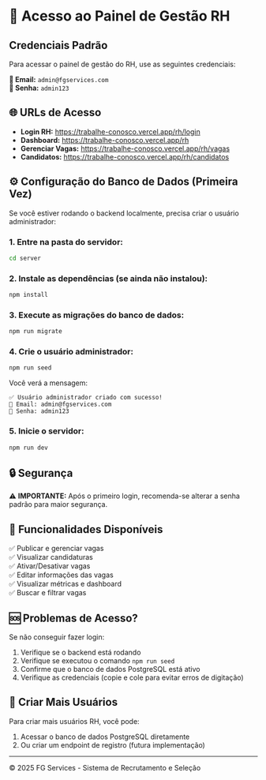 # 🔐 Acesso ao Painel de Gestão RH

## Credenciais Padrão

Para acessar o painel de gestão do RH, use as seguintes credenciais:

**📧 Email:** `admin@fgservices.com`  
**🔑 Senha:** `admin123`

## 🌐 URLs de Acesso

- **Login RH:** https://trabalhe-conosco.vercel.app/rh/login
- **Dashboard:** https://trabalhe-conosco.vercel.app/rh
- **Gerenciar Vagas:** https://trabalhe-conosco.vercel.app/rh/vagas
- **Candidatos:** https://trabalhe-conosco.vercel.app/rh/candidatos

## ⚙️ Configuração do Banco de Dados (Primeira Vez)

Se você estiver rodando o backend localmente, precisa criar o usuário administrador:

### 1. Entre na pasta do servidor:
```bash
cd server
```

### 2. Instale as dependências (se ainda não instalou):
```bash
npm install
```

### 3. Execute as migrações do banco de dados:
```bash
npm run migrate
```

### 4. Crie o usuário administrador:
```bash
npm run seed
```

Você verá a mensagem:
```
✅ Usuário administrador criado com sucesso!
📧 Email: admin@fgservices.com
🔑 Senha: admin123
```

### 5. Inicie o servidor:
```bash
npm run dev
```

## 🔒 Segurança

⚠️ **IMPORTANTE:** Após o primeiro login, recomenda-se alterar a senha padrão para maior segurança.

## 📱 Funcionalidades Disponíveis

✅ Publicar e gerenciar vagas  
✅ Visualizar candidaturas  
✅ Ativar/Desativar vagas  
✅ Editar informações das vagas  
✅ Visualizar métricas e dashboard  
✅ Buscar e filtrar vagas  

## 🆘 Problemas de Acesso?

Se não conseguir fazer login:

1. Verifique se o backend está rodando
2. Verifique se executou o comando `npm run seed`
3. Confirme que o banco de dados PostgreSQL está ativo
4. Verifique as credenciais (copie e cole para evitar erros de digitação)

## 👥 Criar Mais Usuários

Para criar mais usuários RH, você pode:

1. Acessar o banco de dados PostgreSQL diretamente
2. Ou criar um endpoint de registro (futura implementação)

---

© 2025 FG Services - Sistema de Recrutamento e Seleção

